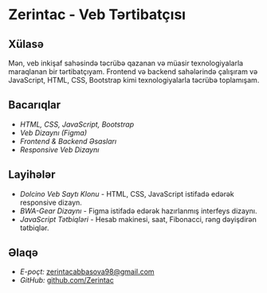 # Zerintac - Veb Tərtibatçısı

## Xülasə
Mən, veb inkişaf sahəsində təcrübə qazanan və müasir texnologiyalarla maraqlanan bir tərtibatçıyam. Frontend və backend sahələrində çalışıram və JavaScript, HTML, CSS, Bootstrap kimi texnologiyalarla təcrübə toplamışam.

## Bacarıqlar
- *HTML, CSS, JavaScript, Bootstrap*
- *Veb Dizaynı (Figma)*
- *Frontend & Backend Əsasları*
- *Responsive Veb Dizaynı*

## Layihələr
- *Dolcino Veb Saytı Klonu* - HTML, CSS, JavaScript istifadə edərək responsive dizayn.
- *BWA-Gear Dizaynı* - Figma istifadə edərək hazırlanmış interfeys dizaynı.
- *JavaScript Tətbiqləri* - Hesab makinesi, saat, Fibonacci, rəng dəyişdirən tətbiqlər.

## Əlaqə
- *E-poçt:* zerintacabbasova98@gmail.com
- *GitHub:* [github.com/Zerintac](https://github.com/Zerintac)
